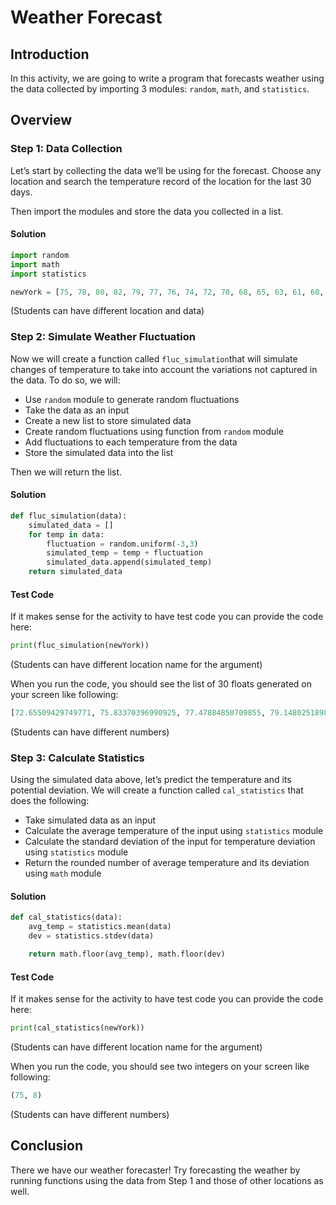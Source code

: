 # Weather Forecast

## Introduction

In this activity, we are going to write a program that forecasts weather using the data collected by importing 3 modules: `random`, `math`, and `statistics`.

## Overview

### Step 1: Data Collection

Let’s start by collecting the data we’ll be using for the forecast. Choose any location and search the temperature record of the location for the last 30 days. 

Then import the modules and store the data you collected in a list. 

#### Solution

```py
import random
import math
import statistics 

newYork = [75, 78, 80, 82, 79, 77, 76, 74, 72, 70, 68, 65, 63, 61, 60, 62, 65, 68, 71, 73, 75, 77, 79, 80, 82, 84, 86, 88, 90, 91]
```
(Students can have different location and data)

### Step 2: Simulate Weather Fluctuation

Now we will create a function called `fluc_simulation`that will simulate changes of temperature to take into account the variations not captured in the data. To do so, we will: 

* Use `random` module to generate random fluctuations
* Take the data as an input
* Create a new list to store simulated data 
* Create random fluctuations using function from `random` module 
* Add fluctuations to each temperature from the data 
* Store the simulated data into the list 

Then we will return the list. 

#### Solution

```py
def fluc_simulation(data): 
	simulated_data = []
	for temp in data:
		fluctuation = random.uniform(-3,3)
		simulated_temp = temp + fluctuation 
		simulated_data.append(simulated_temp)
	return simulated_data 
```

#### Test Code

If it makes sense for the activity to have test code you can provide the code here:

```py
print(fluc_simulation(newYork))
```
(Students can have different location name for the argument)

When you run the code, you should see the list of 30 floats generated on your screen like following: 

```py
[72.65509429749771, 75.83370396990925, 77.47884850709855, 79.14802518983764, 79.97376070921723, 79.45952127026752, 75.04690588119094, 76.81147761490281, 74.34278296140671, 67.82718340622331, 70.70848777612682, 63.7207323414876, 62.727299852117056, 60.258493964890285, 61.35189955361317, 62.831148413193816, 66.28791476442332, 69.33028667253656, 73.09250347949485, 71.88977328640378, 72.74766283729949, 78.9647644892453, 78.82113283038852, 81.46904052540792, 79.19061437840676, 82.57756319462563, 86.94223498264357, 85.92953022628055, 92.06049070798704, 90.24648508517805] 
```
(Students can have different numbers)

### Step 3: Calculate Statistics   

Using the simulated data above, let’s predict the temperature and its potential deviation. We will create a function called `cal_statistics` that does the following: 

* Take simulated data as an input
* Calculate the average temperature of the input using `statistics` module
* Calculate the standard deviation of the input for temperature deviation using `statistics` module
* Return the rounded number of average temperature and its deviation using `math` module

#### Solution

```py
def cal_statistics(data):
	avg_temp = statistics.mean(data)
	dev = statistics.stdev(data) 

	return math.floor(avg_temp), math.floor(dev)
```

#### Test Code

If it makes sense for the activity to have test code you can provide the code here:

```py
print(cal_statistics(newYork))
```
(Students can have different location name for the argument)

When you run the code, you should see two integers on your screen like following: 

```py
(75, 8)
```
(Students can have different numbers)

## Conclusion

There we have our weather forecaster! 
Try forecasting the weather by running functions using the data from Step 1 and those of other locations as well.
